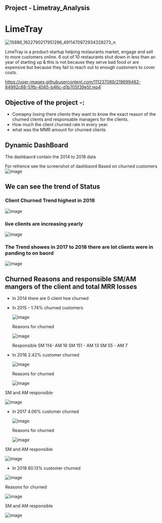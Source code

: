 ## Project - Limetray_Analysis

# LimeTray

![15886_1622790217951296_4911470972934328273_n](https://user-images.githubusercontent.com/111237089/218772491-0f0e4bc6-3eb4-4fa3-89bc-5dbcf519296c.jpg)

LimeTray is a product-startup helping restaurants market, engage and sell to more customers online. 6 out of 10 restaurants shut down in less than an year of starting up & this is not because they serve bad food or are expensive but because they fail to reach out to enough customers to cover costs.



https://user-images.githubusercontent.com/111237089/219699482-84992c88-51fb-4565-b46c-d1b705f39e5f.mp4




## Objective of the project -:
* Comapny losing there clients they want to know the exact reason of the churned clients and responsable managers for the clients.
* How much the client churned rate in every year.
* what was the MMR amount for churned clients 

## Dynamic DashBoard
The dashbaord contain the 2014 to 2018 data

For refrence see the screenshot of dashbaord
Based on churned customers
![image](https://user-images.githubusercontent.com/111237089/218783972-2d50ed03-2a27-4564-b0bf-cff2a9cb4c06.png)

## We can see the trend of Status 
###  Client Churned Trend highest in 2018
![image](https://user-images.githubusercontent.com/111237089/218784047-2f79d11a-8073-4bbf-a4a4-84b77cb88f2d.png)

### live clients are increasing yearly 
![image](https://user-images.githubusercontent.com/111237089/218782257-d77025fa-1775-4228-9ccb-995c18a06442.png)

### The Trend showes in 2017 to 2018 there are lot clients were in panding to on baord
![image](https://user-images.githubusercontent.com/111237089/218782998-720d016f-acf4-412e-bf54-52dfc330df6f.png)

## Churned Reasons and  responsible SM/AM mangers of the client  and total MRR losses
* In 2014 there are 0 client hoe churned

* In 2015 - 1.74% churned customers
  
  ![image](https://user-images.githubusercontent.com/111237089/218788480-b664d664-a9cf-4eaa-adeb-162567165895.png)
  
  Reasons for churned
 
  ![image](https://user-images.githubusercontent.com/111237089/218787585-dc185b1a-6793-4e1c-a73e-68ac8deb7ff2.png)
  
  Responsible SM 114- AM 18
              SM 151 - AM 13
              SM 55 - AM 7

 * In 2016 2.42% customer churned
   
   ![image](https://user-images.githubusercontent.com/111237089/218789415-42e4549e-2aea-42dd-b1dd-6af972f4d7bc.png)
   
   Reasons for churned
   
   ![image](https://user-images.githubusercontent.com/111237089/218790911-405f5f73-1fe8-4b7f-8339-52bcdf2dbc3d.png)

    
  SM and AM responsible
  
  ![image](https://user-images.githubusercontent.com/111237089/218791033-5e639043-a1d4-48f1-85cb-229b297ca388.png)


 * In 2017 4.06% customer churned
   
   
   ![image](https://user-images.githubusercontent.com/111237089/218791438-857cac31-8a78-416d-9d77-232924343f31.png)
   
   Reasons for churned
   
   
   ![image](https://user-images.githubusercontent.com/111237089/218791480-6aceddaf-031b-4f1c-919a-b03133cf5540.png)

    
  SM and AM responsible
  
  
  ![image](https://user-images.githubusercontent.com/111237089/218791559-8ad94e2c-ab50-4912-9c94-d6ba5859460c.png)
  
  
 

 * In 2018 60.13% customer churned
  
  
  ![image](https://user-images.githubusercontent.com/111237089/218791737-8fc279f0-e6b4-4f16-894c-b6d855d4f763.png)
   
  
  Reasons for churned
   
  
  ![image](https://user-images.githubusercontent.com/111237089/218791770-71c3c299-1caa-46ae-9015-bcab011dea84.png)

    
  SM and AM responsible
  
  
  ![image](https://user-images.githubusercontent.com/111237089/218791816-618e1270-6aaa-4ba7-9c98-79899b3f71f7.png)
    

